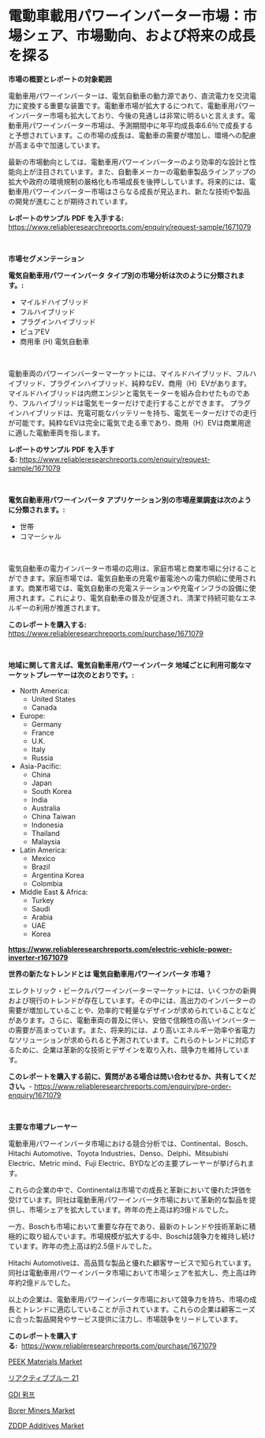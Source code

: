 <p><h1>電動車載用パワーインバーター市場：市場シェア、市場動向、および将来の成長を探る</h1></p><p><strong>市場の概要とレポートの対象範囲</strong></p>
<p><p>電動車用パワーインバーターは、電気自動車の動力源であり、直流電力を交流電力に変換する重要な装置です。電動車市場が拡大するにつれて、電動車用パワーインバーター市場も拡大しており、今後の見通しは非常に明るいと言えます。電動車用パワーインバーター市場は、予測期間中に年平均成長率6.6％で成長すると予想されています。この市場の成長は、電動車の需要が増加し、環境への配慮が高まる中で加速しています。</p><p>最新の市場動向としては、電動車用パワーインバーターのより効率的な設計と性能向上が注目されています。また、自動車メーカーの電動車製品ラインアップの拡大や政府の環境規制の厳格化も市場成長を後押ししています。将来的には、電動車用パワーインバーター市場はさらなる成長が見込まれ、新たな技術や製品の開発が進むことが期待されています。</p></p>
<p><strong>レポートのサンプル PDF を入手する:</strong> <a href="https://www.reliableresearchreports.com/enquiry/request-sample/1671079">https://www.reliableresearchreports.com/enquiry/request-sample/1671079</a></p>
<p>&nbsp;</p>
<p><strong>市場セグメンテーション</strong></p>
<p><strong>電気自動車用パワーインバータ タイプ別の市場分析は次のように分類されます。:</strong></p>
<p><ul><li>マイルドハイブリッド</li><li>フルハイブリッド</li><li>プラグインハイブリッド</li><li>ピュアEV</li><li>商用車 (H) 電気自動車</li></ul></p>
<p>&nbsp;</p>
<p><p>電動車両のパワーインバーターマーケットには、マイルドハイブリッド、フルハイブリッド、プラグインハイブリッド、純粋なEV、商用（H）EVがあります。 マイルドハイブリッドは内燃エンジンと電気モーターを組み合わせたものであり、フルハイブリッドは電気モーターだけで走行することができます。 プラグインハイブリッドは、充電可能なバッテリーを持ち、電気モーターだけでの走行が可能です。純粋なEVは完全に電気で走る車であり、商用（H）EVは商業用途に適した電動車両を指します。</p></p>
<p><strong>レポートのサンプル PDF を入手する:</strong>&nbsp;<a href="https://www.reliableresearchreports.com/enquiry/request-sample/1671079">https://www.reliableresearchreports.com/enquiry/request-sample/1671079</a></p>
<p>&nbsp;</p>
<p><strong> 電気自動車用パワーインバータ アプリケーション別の市場産業調査は次のように分類されます。:</strong></p>
<p><ul><li>世帯</li><li>コマーシャル</li></ul></p>
<p>&nbsp;</p>
<p><p>電気自動車の電力インバーター市場の応用は、家庭市場と商業市場に分けることができます。家庭市場では、電気自動車の充電や蓄電池への電力供給に使用されます。商業市場では、電気自動車の充電ステーションや充電インフラの設備に使用されます。これにより、電気自動車の普及が促進され、清潔で持続可能なエネルギーの利用が推進されます。</p></p>
<p><strong>このレポートを購入する:</strong>&nbsp; <a href="https://www.reliableresearchreports.com/purchase/1671079">https://www.reliableresearchreports.com/purchase/1671079</a></p>
<p>&nbsp;</p>
<p><strong>地域に関して言えば、電気自動車用パワーインバータ 地域ごとに利用可能なマーケットプレーヤーは次のとおりです。:</strong></p>
<p><ul>
    <li>
        North America:
        <ul>
            <li>United States</li>
            <li>Canada</li>
        </ul>
    </li>
    <li>
        Europe:
        <ul>
            <li>Germany</li>
            <li>France</li>
            <li>U.K.</li>
            <li>Italy</li>
            <li>Russia</li>
        </ul>
    </li>
    <li>
        Asia-Pacific:
        <ul>
            <li>China</li>
            <li>Japan</li>
            <li>South Korea</li>
            <li>India</li>
            <li>Australia</li>
            <li>China Taiwan</li>
            <li>Indonesia</li>
            <li>Thailand</li>
            <li>Malaysia</li>
        </ul>
    </li>
    <li>
        Latin America:
        <ul>
            <li>Mexico</li>
            <li>Brazil</li>
            <li>Argentina Korea</li>
            <li>Colombia</li>
        </ul>
    </li>
    <li>
        Middle East & Africa:
        <ul>
            <li>Turkey</li>
            <li>Saudi</li>
            <li>Arabia</li>
            <li>UAE</li>
            <li>Korea</li>
        </ul>
    </li>
    </ul></p>
<p><strong><a href="https://www.reliableresearchreports.com/electric-vehicle-power-inverter-r1671079">https://www.reliableresearchreports.com/electric-vehicle-power-inverter-r1671079</a></strong>&nbsp;</p>
<p><strong>世界の新たなトレンドとは 電気自動車用パワーインバータ 市場？</strong></p>
<p><p>エレクトリック・ビークルパワーインバーターマーケットには、いくつかの新興および現行のトレンドが存在しています。その中には、高出力のインバーターの需要が増加していることや、効率的で軽量なデザインが求められていることなどがあります。さらに、電動車両の普及に伴い、安価で信頼性の高いインバーターの需要が高まっています。また、将来的には、より高いエネルギー効率や省電力なソリューションが求められると予測されています。これらのトレンドに対応するために、企業は革新的な技術とデザインを取り入れ、競争力を維持しています。</p></p>
<p><strong>このレポートを購入する前に、質問がある場合は問い合わせるか、共有してください。</strong>- <a href="https://www.reliableresearchreports.com/enquiry/pre-order-enquiry/1671079">https://www.reliableresearchreports.com/enquiry/pre-order-enquiry/1671079</a></p>
<p>&nbsp;</p>
<p><strong>主要な市場プレーヤー</strong></p>
<p><p>電動車用パワーインバータ市場における競合分析では、Continental、Bosch、Hitachi Automotive、Toyota Industries、Denso、Delphi、Mitsubishi Electric、Metric mind、Fuji Electric、BYDなどの主要プレーヤーが挙げられます。</p><p>これらの企業の中で、Continentalは市場での成長と革新において優れた評価を受けています。同社は電動車用パワーインバータ市場において革新的な製品を提供し、市場シェアを拡大しています。昨年の売上高は約3億ドルでした。</p><p>一方、Boschも市場において重要な存在であり、最新のトレンドや技術革新に積極的に取り組んでいます。市場規模が拡大する中、Boschは競争力を維持し続けています。昨年の売上高は約2.5億ドルでした。</p><p>Hitachi Automotiveは、高品質な製品と優れた顧客サービスで知られています。同社は電動車用パワーインバータ市場において市場シェアを拡大し、売上高は昨年約2億ドルでした。</p><p>以上の企業は、電動車用パワーインバータ市場において競争力を持ち、市場の成長とトレンドに適応していることが示されています。これらの企業は顧客ニーズに合った製品開発やサービス提供に注力し、市場競争をリードしています。</p></p>
<p><strong>このレポートを購入する:</strong>&nbsp;&nbsp;<a href="https://www.reliableresearchreports.com/purchase/1671079">https://www.reliableresearchreports.com/purchase/1671079</a></p>
<p><p><a href="https://www.linkedin.com/pulse/peek-materials-market-size-focuses-dynamics-in-depth-analysis-c4u2c?trackingId=n1aIkNTqFjIAYaexDePTdg%3D%3D">PEEK Materials Market</a></p><p><a href="https://github.com/wkuactfdzwizk06/Market-Research-Report-List-1/blob/main/350340926762.md">リアクティブブルー 21</a></p><p><a href="https://github.com/TimmyMann6767/Market-Research-Report-List-1/blob/main/136429824766.md">GDI 펌프</a></p><p><a href="https://github.com/Airanohannonzb68e5pb53oc1/Market-Research-Report-List-2/blob/main/borer-miners-market.md">Borer Miners Market</a></p><p><a href="https://www.linkedin.com/pulse/zddp-additives-market-challenges-opportunities-growth-drivers-ifa6c?trackingId=LXZHXu0EIpmA4ypsypp2nQ%3D%3D">ZDDP Additives Market</a></p></p>